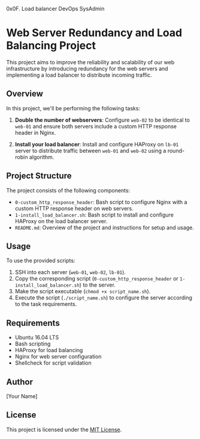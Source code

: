 0x0F. Load balancer
DevOps
SysAdmin

# Web Server Redundancy and Load Balancing Project

This project aims to improve the reliability and scalability of our web infrastructure by introducing redundancy for the web servers and implementing a load balancer to distribute incoming traffic.

## Overview

In this project, we'll be performing the following tasks:

1. **Double the number of webservers**: Configure `web-02` to be identical to `web-01` and ensure both servers include a custom HTTP response header in Nginx.
   
2. **Install your load balancer**: Install and configure HAProxy on `lb-01` server to distribute traffic between `web-01` and `web-02` using a round-robin algorithm.

## Project Structure

The project consists of the following components:

- `0-custom_http_response_header`: Bash script to configure Nginx with a custom HTTP response header on web servers.
- `1-install_load_balancer.sh`: Bash script to install and configure HAProxy on the load balancer server.
- `README.md`: Overview of the project and instructions for setup and usage.

## Usage

To use the provided scripts:

1. SSH into each server (`web-01`, `web-02`, `lb-01`).
2. Copy the corresponding script (`0-custom_http_response_header` or `1-install_load_balancer.sh`) to the server.
3. Make the script executable (`chmod +x script_name.sh`).
4. Execute the script (`./script_name.sh`) to configure the server according to the task requirements.

## Requirements

- Ubuntu 16.04 LTS
- Bash scripting
- HAProxy for load balancing
- Nginx for web server configuration
- Shellcheck for script validation

## Author

[Your Name]

## License

This project is licensed under the [MIT License](LICENSE).

